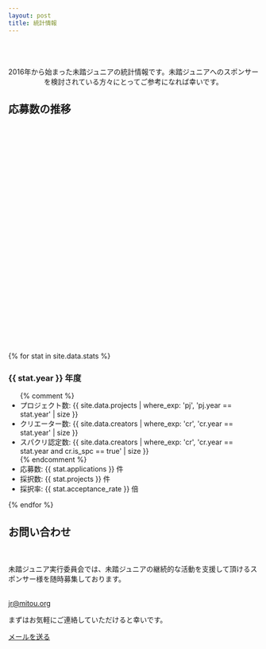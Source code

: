 ```yaml
---
layout: post
title: 統計情報
---
```


<style type="text/css">
@import '/assets/css/highcharts.css';

#container {
  height: 400px;
  max-width: 800px;
  margin: 0 auto;
 }

 @media screen and (max-width: 800px) {
   #container {
     width: 98vw;
     margin-left: calc(-49vw + 50%);
   }
 }


/* Link the series colors to axis colors */
.highcharts-color-0 {
  fill: rgb(40, 161, 58);
  stroke: #7cb5ec;
}
.highcharts-axis.highcharts-color-0 .highcharts-axis-line {
  stroke: rgb(40, 161, 58);
}
.highcharts-axis.highcharts-color-0 text {
  fill: #7cb5ec;
}
.highcharts-color-1 {
  fill: #90ed7d;
  stroke: #90ed7d;
}
.highcharts-axis.highcharts-color-1 .highcharts-axis-line {
  stroke: #90ed7d;
}
.highcharts-axis.highcharts-color-1 text {
  fill: #90ed7d;
}

.highcharts-yaxis .highcharts-axis-line {
  stroke-width: 2px;
}
</style>

<script src="/assets/js/highcharts.js"></script>
<!-- NOTE: Use this for expoting image files
     <script src="/assets/js/exporting.js"></script>
-->

<p style="text-align:center; padding: 50px 0px 0px;">
  2016年から始まった未踏ジュニアの統計情報です。未踏ジュニアへのスポンサーを検討されている方々にとってご参考になれば幸いです。
</p>

<h2 style="margin-bottom: 60px;">応募数の推移</h2>

<div id="container"></div>
<script type="text/javascript">
Highcharts.chart('container', {
   chart: {
     type: 'column',
     styledMode: true
   },

   title: {
     text: ''
   },

   yAxis: [{
     className: 'highcharts-color-0',
     title: {
       text: ''
     }
   }],
   xAxis: [{
     className: 'highcharts-color-0',
     title: {
       text: ''
     },
     type: 'datetime',
     labels: {
       format: '{value:%Y}',
     },
     tickInterval: Date.UTC(2016, 0, 1) - Date.UTC(2015, 0, 1)
   }],

   plotOptions: {
     column: {
       borderRadius: 5
     }
   },

   series: [
     {
       name: '応募数',
       data: [
	 [Date.parse('2016'), 15],
	 [Date.parse('2017'), 41],
	 [Date.parse('2018'), 105],
	 [Date.parse('2019'), 127]
       ]
     }
   ]
});
</script>


{% for stat in site.data.stats %}
<h3>{{ stat.year }} 年度</h3>
<ul>
  {% comment %}
  <!-- You can manually check data like this -->
  <li>プロジェクト数: {{ site.data.projects | where_exp: 'pj', 'pj.year == stat.year' | size }}</li>
  <li>クリエーター数: {{ site.data.creators | where_exp: 'cr', 'cr.year == stat.year' | size }}</li>
  <li>スパクリ認定数: {{ site.data.creators | where_exp: 'cr', 'cr.year == stat.year and cr.is_spc == true' | size }}</li>
  {% endcomment %}

  <li>応募数: {{ stat.applications    }} 件</li>
  <li>採択数: {{ stat.projects        }} 件</li>
  <li>採択率: {{ stat.acceptance_rate }} 倍</li>
</ul>
{% endfor %}

## お問い合わせ

<div class='text-center' style="margin-top: 50px;">
  <p>未踏ジュニア実行委員会では、未踏ジュニアの継続的な活動を支援して頂けるスポンサー様を随時募集しております。</p>

  <i class="fas fa-envelope green" style="font-size:36px;"></i><br>
  <a href="mailto:jr@mitou.org">jr@mitou.org</a>

  <p>まずはお気軽にご連絡していただけると幸いです。</p>

  <a href="mailto:jr@mitou.org" class="button">メールを送る</a>
</div>


